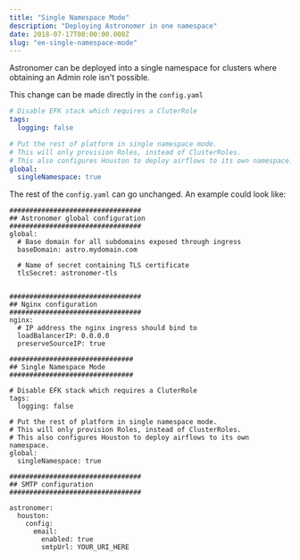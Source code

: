 ```yaml
---
title: "Single Namespace Mode"
description: "Deploying Astronomer in one namespace"
date: 2018-07-17T00:00:00.000Z
slug: "ee-single-namespace-mode"
---
```


Astronomer can be deployed into a single namespace for clusters where obtaining an Admin role isn't possible.

This change can be made directly in the `config.yaml`

```yaml
# Disable EFK stack which requires a CluterRole
tags:
  logging: false

# Put the rest of platform in single namespace mode.
# This will only provision Roles, instead of ClusterRoles.
# This also configures Houston to deploy airflows to its own namespace.
global:
  singleNamespace: true
```

The rest of the `config.yaml` can go unchanged. An example could look like:


```
#################################
## Astronomer global configuration
#################################
global:
  # Base domain for all subdomains exposed through ingress
  baseDomain: astro.mydomain.com

  # Name of secret containing TLS certificate
  tlsSecret: astronomer-tls


#################################
## Nginx configuration
#################################
nginx:
  # IP address the nginx ingress should bind to
  loadBalancerIP: 0.0.0.0
  preserveSourceIP: true

###############################
## Single Namespace Mode
###############################

# Disable EFK stack which requires a CluterRole
tags:
  logging: false

# Put the rest of platform in single namespace mode.
# This will only provision Roles, instead of ClusterRoles.
# This also configures Houston to deploy airflows to its own namespace.
global:
  singleNamespace: true

#################################
## SMTP configuration
#################################  

astronomer:
  houston:
    config:
      email:
        enabled: true
        smtpUrl: YOUR_URI_HERE

```
